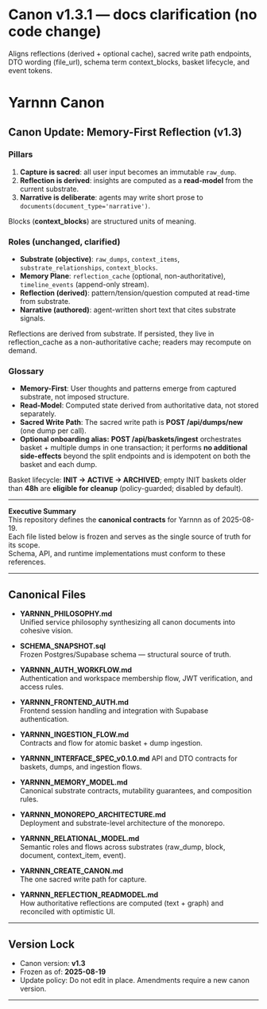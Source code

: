 # Canon v1.3.1 — docs clarification (no code change)
Aligns reflections (derived + optional cache), sacred write path endpoints, DTO wording (file_url), schema term context_blocks, basket lifecycle, and event tokens.

# Yarnnn Canon

## Canon Update: Memory-First Reflection (v1.3)

### Pillars
1) **Capture is sacred**: all user input becomes an immutable `raw_dump`.
2) **Reflection is derived**: insights are computed as a **read-model** from the current substrate.
3) **Narrative is deliberate**: agents may write short prose to `documents(document_type='narrative')`.

Blocks (**context_blocks**) are structured units of meaning.

### Roles (unchanged, clarified)
- **Substrate (objective)**: `raw_dumps`, `context_items`, `substrate_relationships`, `context_blocks`.
- **Memory Plane**: `reflection_cache` (optional, non-authoritative), `timeline_events` (append-only stream).
- **Reflection (derived)**: pattern/tension/question computed at read-time from substrate.
- **Narrative (authored)**: agent-written short text that cites substrate signals.

Reflections are derived from substrate. If persisted, they live in reflection_cache as a non-authoritative cache; readers may recompute on demand.

### Glossary
- **Memory-First**: User thoughts and patterns emerge from captured substrate, not imposed structure.
- **Read-Model**: Computed state derived from authoritative data, not stored separately.
- **Sacred Write Path**: The sacred write path is **POST /api/dumps/new** (one dump per call).
- **Optional onboarding alias:** **POST /api/baskets/ingest** orchestrates basket + multiple dumps in one transaction; it performs **no additional side-effects** beyond the split endpoints and is idempotent on both the basket and each dump.

Basket lifecycle: **INIT → ACTIVE → ARCHIVED**; empty INIT baskets older than **48h** are **eligible for cleanup** (policy-guarded; disabled by default).

---

**Executive Summary**  
This repository defines the **canonical contracts** for Yarnnn as of 2025-08-19.  
Each file listed below is frozen and serves as the single source of truth for its scope.  
Schema, API, and runtime implementations must conform to these references.  

---

## Canonical Files

- **YARNNN_PHILOSOPHY.md**  
  Unified service philosophy synthesizing all canon documents into cohesive vision.

- **SCHEMA_SNAPSHOT.sql**  
  Frozen Postgres/Supabase schema — structural source of truth.  

- **YARNNN_AUTH_WORKFLOW.md**  
  Authentication and workspace membership flow, JWT verification, and access rules.  

- **YARNNN_FRONTEND_AUTH.md**  
  Frontend session handling and integration with Supabase authentication.  

- **YARNNN_INGESTION_FLOW.md**  
  Contracts and flow for atomic basket + dump ingestion.  

- **YARNNN_INTERFACE_SPEC_v0.1.0.md**
  API and DTO contracts for baskets, dumps, and ingestion flows.  

- **YARNNN_MEMORY_MODEL.md**  
  Canonical substrate contracts, mutability guarantees, and composition rules.  

- **YARNNN_MONOREPO_ARCHITECTURE.md**  
  Deployment and substrate-level architecture of the monorepo.  

- **YARNNN_RELATIONAL_MODEL.md**  
  Semantic roles and flows across substrates (raw_dump, block, document, context_item, event).  

- **YARNNN_CREATE_CANON.md**  
  The one sacred write path for capture.

- **YARNNN_REFLECTION_READMODEL.md**  
  How authoritative reflections are computed (text + graph) and reconciled with optimistic UI.

---

## Version Lock

- Canon version: **v1.3**  
- Frozen as of: **2025-08-19**  
- Update policy: Do not edit in place. Amendments require a new canon version.  

---

